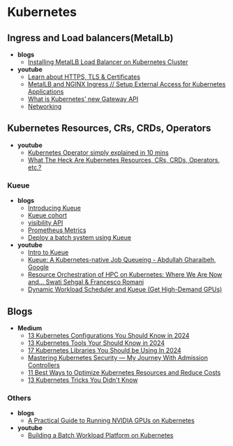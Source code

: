 # Kubernetes

## Ingress and Load balancers(MetalLb)
- **blogs**
  - [Installing MetalLB Load Balancer on Kubernetes Cluster](https://computingforgeeks.com/deploy-metallb-load-balancer-on-kubernetes/)
- **youtube**
  - [Learn about HTTPS, TLS & Certificates](https://www.youtube.com/playlist?list=PLShDm2AZYnK3cWZpOjV7nOpL7plH2Ztz0)
  - [MetalLB and NGINX Ingress // Setup External Access for Kubernetes Applications](https://www.youtube.com/watch?v=k8bxtsWe9qw)
  - [What is Kubernetes' new Gateway API](https://www.youtube.com/watch?v=OTE1X8WLg2I)
  - [Networking](https://www.youtube.com/playlist?list=PLyicRj904Z9_ZJ1SD432y-DeUYDIYqZiw)

## Kubernetes Resources, CRs, CRDs, Operators
- **youtube**
  - [Kubernetes Operator simply explained in 10 mins](https://www.youtube.com/watch?v=ha3LjlD6g7g)
  - [What The Heck Are Kubernetes Resources, CRs, CRDs, Operators, etc.?](https://www.youtube.com/watch?v=aM2Y9m2Kazk)

### Kueue
- **blogs**
  - [Introducing Kueue](https://kubernetes.io/blog/2022/10/04/introducing-kueue/)
  - [Kueue cohort](https://kueue.sigs.k8s.io/docs/concepts/cluster_queue/#cohort)
  - [visibility API](https://kueue.sigs.k8s.io/docs/tasks/manage/monitor_pending_workloads/pending_workloads_on_demand/#monitor-pending-workloads-on-demand)
  - [Prometheus Metrics](https://kueue.sigs.k8s.io/docs/reference/metrics/)
  - [Deploy a batch system using Kueue](https://cloud.google.com/kubernetes-engine/docs/tutorials/kueue-intro)
- **youtube**
  - [Intro to Kueue](https://www.youtube.com/watch?v=HWTNCTaKZ_o)
  - [Kueue: A Kubernetes-native Job Queueing - Abdullah Gharaibeh, Google](https://www.youtube.com/watch?v=YwSZUdU3iRY)
  - [Resource Orchestration of HPC on Kubernetes: Where We Are Now and... Swati Sehgal & Francesco Romani](https://www.youtube.com/watch?v=KA80KnFaYRU)
  - [Dynamic Workload Scheduler and Kueue (Get High-Demand GPUs)](https://www.youtube.com/watch?v=Q60n3Hhrqas)


## Blogs
- **Medium**
  - [13 Kubernetes Configurations You Should Know in 2024](https://overcast.blog/13-kubernetes-configurations-you-should-know-in-2024-54eec72f307e)
  - [13 Kubernetes Tools Your Should Know in 2024](https://overcast.blog/13-kubernetes-tools-your-should-know-in-2024-4e857124c176)
  - [17 Kubernetes Libraries You Should be Using In 2024](https://overcast.blog/17-kubernetes-libraries-you-should-be-using-in-2024-1c181f15a0aa)
  - [Mastering Kubernetes Security — My Journey With Admission Controllers](https://itnext.io/mastering-kubernetes-security-my-journey-with-admission-controllers-ca6f163e8c2a)
  - [11 Best Ways to Optimize Kubernetes Resources and Reduce Costs](https://overcast.blog/11-best-ways-to-optimize-kubernetes-resources-and-reduce-costs-3c342fa3b71b)
  - [13 Kubernetes Tricks You Didn't Know](https://overcast.blog/13-kubernetes-tricks-you-didnt-know-647de6364472)


### Others
- **blogs**
  - [A Practical Guide to Running NVIDIA GPUs on Kubernetes](https://www.jimangel.io/posts/nvidia-rtx-gpu-kubernetes-setup/)
- **youtube**
  - [Building a Batch Workload Platform on Kubernetes](https://www.youtube.com/playlist?list=PLTc8fg0trDx-WXg4__D8wLRPSH-N7NM5l)





